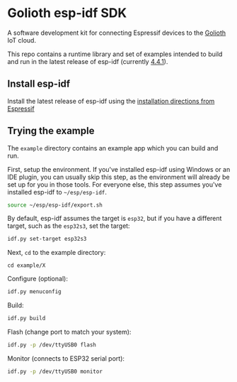 # Golioth esp-idf SDK

A software development kit for connecting Espressif devices to the
[Golioth](golioth.io) IoT cloud.

This repo contains a runtime library and set of examples intended to build
and run in the latest release of esp-idf
(currently [4.4.1](https://github.com/espressif/esp-idf/releases/tag/v4.4.1)).

## Install esp-idf

Install the latest release of esp-idf using the
[installation directions from Espressif](https://docs.espressif.com/projects/esp-idf/en/latest/esp32/get-started/index.html#installation)

## Trying the example

The `example` directory contains an example app which you can build and run.

First, setup the environment. If you've installed esp-idf using Windows
or an IDE plugin, you can usually skip this step, as the environment
will already be set up for you in those tools. For everyone else, this
step assumes you've installed esp-idf to `~/esp/esp-idf`.

```sh
source ~/esp/esp-idf/export.sh
```

By default, esp-idf assumes the target is `esp32`, but if you have a different
target, such as the `esp32s3`, set the target:

```sh
idf.py set-target esp32s3
```

Next, `cd` to the example directory:

```
cd example/X
```

Configure (optional):

```sh
idf.py menuconfig
```

Build:

```sh
idf.py build
```

Flash (change port to match your system):

```sh
idf.py -p /dev/ttyUSB0 flash
```

Monitor (connects to ESP32 serial port):

```sh
idf.py -p /dev/ttyUSB0 monitor
```
